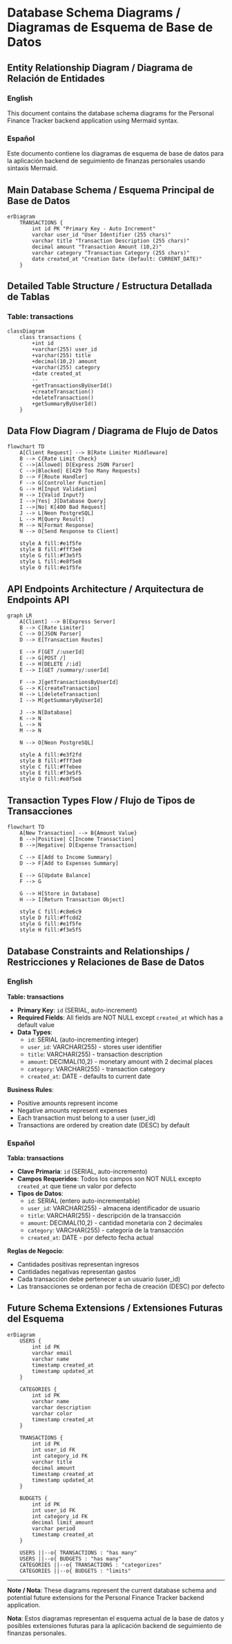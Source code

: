 # Database Schema Diagrams / Diagramas de Esquema de Base de Datos

## Entity Relationship Diagram / Diagrama de Relación de Entidades

### English
This document contains the database schema diagrams for the Personal Finance Tracker backend application using Mermaid syntax.

### Español
Este documento contiene los diagramas de esquema de base de datos para la aplicación backend de seguimiento de finanzas personales usando sintaxis Mermaid.

## Main Database Schema / Esquema Principal de Base de Datos

```mermaid
erDiagram
    TRANSACTIONS {
        int id PK "Primary Key - Auto Increment"
        varchar user_id "User Identifier (255 chars)"
        varchar title "Transaction Description (255 chars)"
        decimal amount "Transaction Amount (10,2)"
        varchar category "Transaction Category (255 chars)"
        date created_at "Creation Date (Default: CURRENT_DATE)"
    }
```

## Detailed Table Structure / Estructura Detallada de Tablas

### Table: transactions

```mermaid
classDiagram
    class transactions {
        +int id
        +varchar(255) user_id
        +varchar(255) title
        +decimal(10,2) amount
        +varchar(255) category
        +date created_at
        --
        +getTransactionsByUserId()
        +createTransaction()
        +deleteTransaction()
        +getSummaryByUserId()
    }
```

## Data Flow Diagram / Diagrama de Flujo de Datos

```mermaid
flowchart TD
    A[Client Request] --> B[Rate Limiter Middleware]
    B --> C{Rate Limit Check}
    C -->|Allowed| D[Express JSON Parser]
    C -->|Blocked| E[429 Too Many Requests]
    D --> F[Route Handler]
    F --> G[Controller Function]
    G --> H[Input Validation]
    H --> I{Valid Input?}
    I -->|Yes| J[Database Query]
    I -->|No| K[400 Bad Request]
    J --> L[Neon PostgreSQL]
    L --> M[Query Result]
    M --> N[Format Response]
    N --> O[Send Response to Client]
    
    style A fill:#e1f5fe
    style B fill:#fff3e0
    style G fill:#f3e5f5
    style L fill:#e8f5e8
    style O fill:#e1f5fe
```

## API Endpoints Architecture / Arquitectura de Endpoints API

```mermaid
graph LR
    A[Client] --> B[Express Server]
    B --> C[Rate Limiter]
    C --> D[JSON Parser]
    D --> E[Transaction Routes]
    
    E --> F[GET /:userId]
    E --> G[POST /]
    E --> H[DELETE /:id]
    E --> I[GET /summary/:userId]
    
    F --> J[getTransactionsByUserId]
    G --> K[createTransaction]
    H --> L[deleteTransaction]
    I --> M[getSummaryByUserId]
    
    J --> N[Database]
    K --> N
    L --> N
    M --> N
    
    N --> O[Neon PostgreSQL]
    
    style A fill:#e3f2fd
    style B fill:#fff3e0
    style C fill:#ffebee
    style E fill:#f3e5f5
    style O fill:#e8f5e8
```

## Transaction Types Flow / Flujo de Tipos de Transacciones

```mermaid
flowchart TD
    A[New Transaction] --> B{Amount Value}
    B -->|Positive| C[Income Transaction]
    B -->|Negative| D[Expense Transaction]
    
    C --> E[Add to Income Summary]
    D --> F[Add to Expenses Summary]
    
    E --> G[Update Balance]
    F --> G
    
    G --> H[Store in Database]
    H --> I[Return Transaction Object]
    
    style C fill:#c8e6c9
    style D fill:#ffcdd2
    style G fill:#e1f5fe
    style H fill:#f3e5f5
```

## Database Constraints and Relationships / Restricciones y Relaciones de Base de Datos

### English

**Table: transactions**
- **Primary Key**: `id` (SERIAL, auto-increment)
- **Required Fields**: All fields are NOT NULL except `created_at` which has a default value
- **Data Types**:
  - `id`: SERIAL (auto-incrementing integer)
  - `user_id`: VARCHAR(255) - stores user identifier
  - `title`: VARCHAR(255) - transaction description
  - `amount`: DECIMAL(10,2) - monetary amount with 2 decimal places
  - `category`: VARCHAR(255) - transaction category
  - `created_at`: DATE - defaults to current date

**Business Rules**:
- Positive amounts represent income
- Negative amounts represent expenses
- Each transaction must belong to a user (user_id)
- Transactions are ordered by creation date (DESC) by default

### Español

**Tabla: transactions**
- **Clave Primaria**: `id` (SERIAL, auto-incremento)
- **Campos Requeridos**: Todos los campos son NOT NULL excepto `created_at` que tiene un valor por defecto
- **Tipos de Datos**:
  - `id`: SERIAL (entero auto-incrementable)
  - `user_id`: VARCHAR(255) - almacena identificador de usuario
  - `title`: VARCHAR(255) - descripción de la transacción
  - `amount`: DECIMAL(10,2) - cantidad monetaria con 2 decimales
  - `category`: VARCHAR(255) - categoría de la transacción
  - `created_at`: DATE - por defecto fecha actual

**Reglas de Negocio**:
- Cantidades positivas representan ingresos
- Cantidades negativas representan gastos
- Cada transacción debe pertenecer a un usuario (user_id)
- Las transacciones se ordenan por fecha de creación (DESC) por defecto

## Future Schema Extensions / Extensiones Futuras del Esquema

```mermaid
erDiagram
    USERS {
        int id PK
        varchar email
        varchar name
        timestamp created_at
        timestamp updated_at
    }
    
    CATEGORIES {
        int id PK
        varchar name
        varchar description
        varchar color
        timestamp created_at
    }
    
    TRANSACTIONS {
        int id PK
        int user_id FK
        int category_id FK
        varchar title
        decimal amount
        timestamp created_at
        timestamp updated_at
    }
    
    BUDGETS {
        int id PK
        int user_id FK
        int category_id FK
        decimal limit_amount
        varchar period
        timestamp created_at
    }
    
    USERS ||--o{ TRANSACTIONS : "has many"
    USERS ||--o{ BUDGETS : "has many"
    CATEGORIES ||--o{ TRANSACTIONS : "categorizes"
    CATEGORIES ||--o{ BUDGETS : "limits"
```

---

**Note / Nota**: These diagrams represent the current database schema and potential future extensions for the Personal Finance Tracker backend application.

**Nota**: Estos diagramas representan el esquema actual de la base de datos y posibles extensiones futuras para la aplicación backend de seguimiento de finanzas personales.